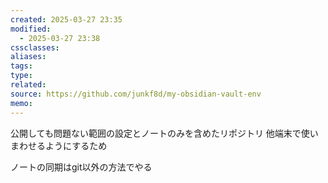 ```yaml
---
created: 2025-03-27 23:35
modified:
  - 2025-03-27 23:38
cssclasses: 
aliases: 
tags: 
type: 
related: 
source: https://github.com/junkf8d/my-obsidian-vault-env
memo: 
---
```

公開しても問題ない範囲の設定とノートのみを含めたリポジトリ
他端末で使いまわせるようにするため

ノートの同期はgit以外の方法でやる